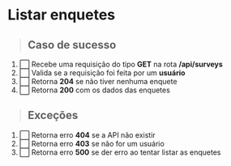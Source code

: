 # Listar enquetes

> ## Caso de sucesso

1. ⬜️ Recebe uma requisição do tipo **GET** na rota **/api/surveys**
2. ⬜️ Valida se a requisição foi feita por um **usuário**
3. ⬜️ Retorna **204** se não tiver nenhuma enquete
4. ⬜️ Retorna **200** com os dados das enquetes

> ## Exceções

1. ⬜️ Retorna erro **404** se a API não existir
2. ⬜️ Retorna erro **403** se não for um usuário
3. ⬜️ Retorna erro **500** se der erro ao tentar listar as enquetes
